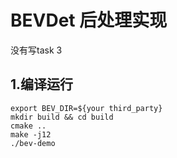 # BEVDet 后处理实现

没有写task 3

## 1.编译运行
```shell
export BEV_DIR=${your third_party}
mkdir build && cd build
cmake ..
make -j12
./bev-demo
```